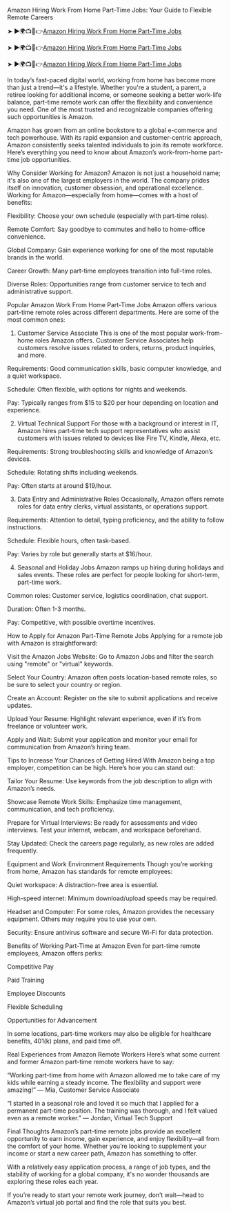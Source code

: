 Amazon Hiring Work From Home Part-Time Jobs: Your Guide to Flexible Remote Careers

➤ ►🌍📺📱👉[Amazon Hiring Work From Home Part-Time Jobs](https://thecareerus.com/great-jobs-amazon/)

➤ ►🌍📺📱👉[Amazon Hiring Work From Home Part-Time Jobs](https://thecareerus.com/great-jobs-amazon/)

➤ ►🌍📺📱👉[Amazon Hiring Work From Home Part-Time Jobs](https://thecareerus.com/great-jobs-amazon/)


In today’s fast-paced digital world, working from home has become more than just a trend—it's a lifestyle. Whether you're a student, a parent, a retiree looking for additional income, or someone seeking a better work-life balance, part-time remote work can offer the flexibility and convenience you need. One of the most trusted and recognizable companies offering such opportunities is Amazon.

Amazon has grown from an online bookstore to a global e-commerce and tech powerhouse. With its rapid expansion and customer-centric approach, Amazon consistently seeks talented individuals to join its remote workforce. Here’s everything you need to know about Amazon’s work-from-home part-time job opportunities.

Why Consider Working for Amazon?
Amazon is not just a household name; it's also one of the largest employers in the world. The company prides itself on innovation, customer obsession, and operational excellence. Working for Amazon—especially from home—comes with a host of benefits:

Flexibility: Choose your own schedule (especially with part-time roles).

Remote Comfort: Say goodbye to commutes and hello to home-office convenience.

Global Company: Gain experience working for one of the most reputable brands in the world.

Career Growth: Many part-time employees transition into full-time roles.

Diverse Roles: Opportunities range from customer service to tech and administrative support.

Popular Amazon Work From Home Part-Time Jobs
Amazon offers various part-time remote roles across different departments. Here are some of the most common ones:

1. Customer Service Associate
This is one of the most popular work-from-home roles Amazon offers. Customer Service Associates help customers resolve issues related to orders, returns, product inquiries, and more.

Requirements: Good communication skills, basic computer knowledge, and a quiet workspace.

Schedule: Often flexible, with options for nights and weekends.

Pay: Typically ranges from $15 to $20 per hour depending on location and experience.

2. Virtual Technical Support
For those with a background or interest in IT, Amazon hires part-time tech support representatives who assist customers with issues related to devices like Fire TV, Kindle, Alexa, etc.

Requirements: Strong troubleshooting skills and knowledge of Amazon’s devices.

Schedule: Rotating shifts including weekends.

Pay: Often starts at around $19/hour.

3. Data Entry and Administrative Roles
Occasionally, Amazon offers remote roles for data entry clerks, virtual assistants, or operations support.

Requirements: Attention to detail, typing proficiency, and the ability to follow instructions.

Schedule: Flexible hours, often task-based.

Pay: Varies by role but generally starts at $16/hour.

4. Seasonal and Holiday Jobs
Amazon ramps up hiring during holidays and sales events. These roles are perfect for people looking for short-term, part-time work.

Common roles: Customer service, logistics coordination, chat support.

Duration: Often 1-3 months.

Pay: Competitive, with possible overtime incentives.

How to Apply for Amazon Part-Time Remote Jobs
Applying for a remote job with Amazon is straightforward:

Visit the Amazon Jobs Website: Go to Amazon Jobs and filter the search using "remote" or "virtual" keywords.

Select Your Country: Amazon often posts location-based remote roles, so be sure to select your country or region.

Create an Account: Register on the site to submit applications and receive updates.

Upload Your Resume: Highlight relevant experience, even if it’s from freelance or volunteer work.

Apply and Wait: Submit your application and monitor your email for communication from Amazon’s hiring team.

Tips to Increase Your Chances of Getting Hired
With Amazon being a top employer, competition can be high. Here’s how you can stand out:

Tailor Your Resume: Use keywords from the job description to align with Amazon’s needs.

Showcase Remote Work Skills: Emphasize time management, communication, and tech proficiency.

Prepare for Virtual Interviews: Be ready for assessments and video interviews. Test your internet, webcam, and workspace beforehand.

Stay Updated: Check the careers page regularly, as new roles are added frequently.

Equipment and Work Environment Requirements
Though you’re working from home, Amazon has standards for remote employees:

Quiet workspace: A distraction-free area is essential.

High-speed internet: Minimum download/upload speeds may be required.

Headset and Computer: For some roles, Amazon provides the necessary equipment. Others may require you to use your own.

Security: Ensure antivirus software and secure Wi-Fi for data protection.

Benefits of Working Part-Time at Amazon
Even for part-time remote employees, Amazon offers perks:

Competitive Pay

Paid Training

Employee Discounts

Flexible Scheduling

Opportunities for Advancement

In some locations, part-time workers may also be eligible for healthcare benefits, 401(k) plans, and paid time off.

Real Experiences from Amazon Remote Workers
Here’s what some current and former Amazon part-time remote workers have to say:

“Working part-time from home with Amazon allowed me to take care of my kids while earning a steady income. The flexibility and support were amazing!”
— Mia, Customer Service Associate

“I started in a seasonal role and loved it so much that I applied for a permanent part-time position. The training was thorough, and I felt valued even as a remote worker.”
— Jordan, Virtual Tech Support

Final Thoughts
Amazon’s part-time remote jobs provide an excellent opportunity to earn income, gain experience, and enjoy flexibility—all from the comfort of your home. Whether you’re looking to supplement your income or start a new career path, Amazon has something to offer.

With a relatively easy application process, a range of job types, and the stability of working for a global company, it's no wonder thousands are exploring these roles each year.

If you’re ready to start your remote work journey, don’t wait—head to Amazon’s virtual job portal and find the role that suits you best.

